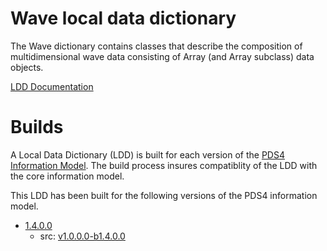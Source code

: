 # Wave local data dictionary

The Wave dictionary contains classes that describe the composition of multidimensional
wave data consisting of Array (and Array subclass) data objects.

[LDD Documentation](src)

# Builds

A Local Data Dictionary (LDD) is built for each version of the [PDS4 Information Model](https://pds.nasa.gov/pds4/doc/im/).
The build process insures compatiblity of the LDD with the core information model.

This LDD has been built for the following versions of the PDS4 information model.

- [1.4.0.0](build/1.4.0.0)
	- src: [v1.0.0.0-b1.4.0.0](releases/tag/v1.0.0.0-b1.4.0.0)
